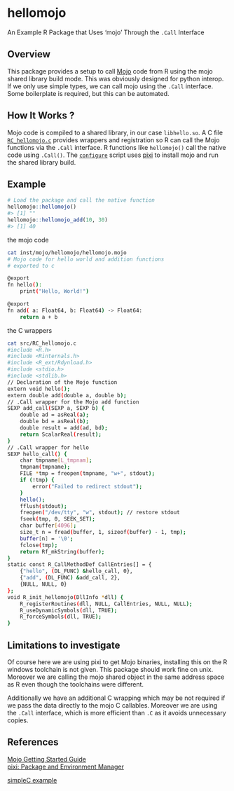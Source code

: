 
# hellomojo

An Example R Package that Uses ‘mojo’ Through the `.Call` Interface

## Overview

This package provides a setup to call
[Mojo](https://www.modular.com/mojo) code from R using the mojo shared
library build mode. This was obviously designed for python interop. If
we only use simple types, we can call mojo using the `.Call` interface.
Some boilerplate is required, but this can be automated.

## How It Works ?

Mojo code is compiled to a shared library, in our case `libhello.so`. A
C file [`RC_hellomojo.c`](src/RC_hellomojo.c) provides wrappers and
registration so R can call the Mojo functions via the `.Call` interface.
R functions like `hellomojo()` call the native code using `.Call()`. The
[`configure`](configure) script uses [pixi](https://pixi.sh/) to install
mojo and run the shared library build.

## Example

``` r
# Load the package and call the native function
hellomojo::hellomojo()
#> [1] ""
hellomojo::hellomojo_add(10, 30)
#> [1] 40
```

the mojo code

``` bash
cat inst/mojo/hellomojo/hellomojo.mojo
# Mojo code for hello world and addition functions
# exported to c 

@export
fn hello():
    print("Hello, World!")

@export
fn add( a: Float64, b: Float64) -> Float64:
    return a + b
```

the C wrappers

``` bash
cat src/RC_hellomojo.c
#include <R.h>
#include <Rinternals.h>
#include <R_ext/Rdynload.h>
#include <stdio.h>
#include <stdlib.h>
// Declaration of the Mojo function
extern void hello();
extern double add(double a, double b);
// .Call wrapper for the Mojo add function
SEXP add_call(SEXP a, SEXP b) {
    double ad = asReal(a);
    double bd = asReal(b);
    double result = add(ad, bd);
    return ScalarReal(result);
}
// .Call wrapper for hello 
SEXP hello_call() {
    char tmpname[L_tmpnam];
    tmpnam(tmpname);
    FILE *tmp = freopen(tmpname, "w+", stdout);
    if (!tmp) {
        error("Failed to redirect stdout");
    }
    hello();
    fflush(stdout);
    freopen("/dev/tty", "w", stdout); // restore stdout
    fseek(tmp, 0, SEEK_SET);
    char buffer[4096];
    size_t n = fread(buffer, 1, sizeof(buffer) - 1, tmp);
    buffer[n] = '\0';
    fclose(tmp);
    return Rf_mkString(buffer);
}
static const R_CallMethodDef CallEntries[] = {
    {"hello", (DL_FUNC) &hello_call, 0},
    {"add", (DL_FUNC) &add_call, 2},
    {NULL, NULL, 0}
};
void R_init_hellomojo(DllInfo *dll) {
    R_registerRoutines(dll, NULL, CallEntries, NULL, NULL);
    R_useDynamicSymbols(dll, TRUE);
    R_forceSymbols(dll, TRUE);
}
```

## Limitations to investigate

Of course here we are using pixi to get Mojo binaries, installing this
on the R windows toolchain is not given. This package should work fine
on unix. Moreover we are calling the mojo shared object in the same
address space as R even though the toolchains were different.

Additionally we have an additional C wrapping which may be not required
if we pass the data directly to the mojo C callables. Moreover we are
using the `.Call` interface, which is more efficient than `.C` as it
avoids unnecessary copies.

## References

[Mojo Getting Started
Guide](https://docs.modular.com/mojo/manual/get-started)  
[pixi: Package and Environment Manager](https://pixi.sh/)

[simpleC example](https://github.com/coolbutuseless/simplec)
